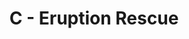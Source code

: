 ---
contest: Techporia
year: 2020
round: Qualification Trial
problem: C
title: C - Eruption Rescue
pdf: contests/Techporia/2020/qualification-trial/C - Eruption Rescue.pdf
---